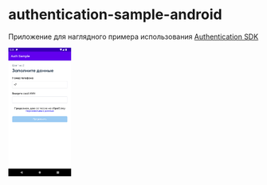 # authentication-sample-android

Приложение для наглядного примера использования [Authentication SDK](https://github.com/PayBox/paybox-authentication-sdk)

<img src="/Screenshot_1644578950.png" width="25%" height="25%"/>
